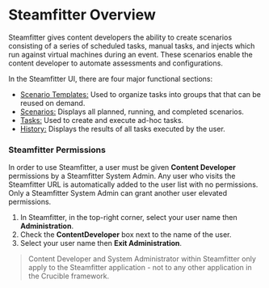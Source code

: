 # Steamfitter Overview

Steamfitter gives content developers the ability to create scenarios consisting of a series of scheduled tasks, manual tasks, and injects which run against virtual machines during an event. These scenarios enable the content developer to automate assessments and configurations.

In the Steamfitter UI, there are four major functional sections:

- [Scenario Templates:](./steamfitter-scenario-templates) Used to organize tasks into groups that that can be reused on demand.
- [Scenarios:](./steamfitter-scenarios) Displays all planned, running, and completed scenarios.
- [Tasks:](steamfitter-tasks) Used to create and execute ad-hoc tasks. 
- [History:](steamfitter-history) Displays the results of all tasks executed by the user.

### Steamfitter Permissions

In order to use Steamfitter, a user must be given **Content Developer** permissions by a Steamfitter System Admin. Any user who visits the Steamfitter URL is automatically added to the user list with no permissions. Only a Steamfitter System Admin can grant another user elevated permissions.

1. In Steamfitter, in the top-right corner, select your user name then **Administration**.
2. Check the **ContentDeveloper** box next to the name of the user. 
3. Select your user name then **Exit Administration**.

> Content Developer and System Administrator within Steamfitter only apply to the Steamfitter application - not to any other application in the Crucible framework.
